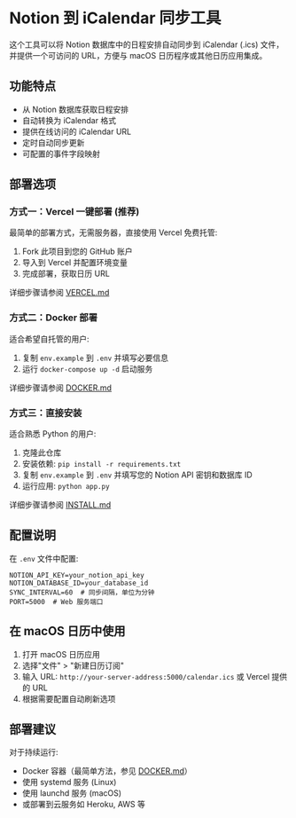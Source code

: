 # Notion 到 iCalendar 同步工具

这个工具可以将 Notion 数据库中的日程安排自动同步到 iCalendar (.ics) 文件，并提供一个可访问的 URL，方便与 macOS 日历程序或其他日历应用集成。

## 功能特点

- 从 Notion 数据库获取日程安排
- 自动转换为 iCalendar 格式
- 提供在线访问的 iCalendar URL
- 定时自动同步更新
- 可配置的事件字段映射

## 部署选项

### 方式一：Vercel 一键部署 (推荐)

最简单的部署方式，无需服务器，直接使用 Vercel 免费托管:

1. Fork 此项目到您的 GitHub 账户
2. 导入到 Vercel 并配置环境变量
3. 完成部署，获取日历 URL

详细步骤请参阅 [VERCEL.md](VERCEL.md)

### 方式二：Docker 部署

适合希望自托管的用户:

1. 复制 `env.example` 到 `.env` 并填写必要信息
2. 运行 `docker-compose up -d` 启动服务

详细步骤请参阅 [DOCKER.md](DOCKER.md)

### 方式三：直接安装

适合熟悉 Python 的用户:

1. 克隆此仓库
2. 安装依赖: `pip install -r requirements.txt`
3. 复制 `env.example` 到 `.env` 并填写您的 Notion API 密钥和数据库 ID
4. 运行应用: `python app.py`

详细步骤请参阅 [INSTALL.md](INSTALL.md)

## 配置说明

在 `.env` 文件中配置:

```
NOTION_API_KEY=your_notion_api_key
NOTION_DATABASE_ID=your_database_id
SYNC_INTERVAL=60  # 同步间隔，单位为分钟
PORT=5000  # Web 服务端口
```

## 在 macOS 日历中使用

1. 打开 macOS 日历应用
2. 选择"文件" > "新建日历订阅"
3. 输入 URL: `http://your-server-address:5000/calendar.ics` 或 Vercel 提供的 URL
4. 根据需要配置自动刷新选项

## 部署建议

对于持续运行:
- Docker 容器（最简单方法，参见 [DOCKER.md](DOCKER.md)）
- 使用 systemd 服务 (Linux)
- 使用 launchd 服务 (macOS)
- 或部署到云服务如 Heroku, AWS 等 